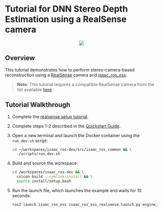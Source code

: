 # Tutorial for DNN Stereo Depth Estimation using a RealSense camera

<div align="center"><img src="../resources/realsense_example.png"/></div>

## Overview

This tutorial demonstrates how to perform stereo-camera-based reconstruction using a [RealSense](https://www.intel.com/content/www/us/en/architecture-and-technology/realsense-overview.html) camera and [isaac_ros_ess](https://github.com/NVIDIA-ISAAC-ROS/isaac_ros_dnn_stereo_disparity).

> **Note**: This tutorial requires a compatible RealSense camera from the list available [here](https://github.com/NVIDIA-ISAAC-ROS/.github/blob/main/profile/realsense-setup.md#camera-compatibility).

## Tutorial Walkthrough

1. Complete the [realsense setup tutorial](https://github.com/NVIDIA-ISAAC-ROS/.github/blob/main/profile/realsense-setup.md).
2. Complete steps 1-2 described in the [Quickstart Guide](../README.md#quickstart).
3. Open a new terminal and launch the Docker container using the `run_dev.sh` script:

    ```bash
    cd ~/workspaces/isaac_ros-dev/src/isaac_ros_common && \
      ./scripts/run_dev.sh
    ```

4. Build and source the workspace:

    ```bash
    cd /workspaces/isaac_ros-dev && \
      colcon build --symlink-install && \
      source install/setup.bash
    ```

5. Run the launch file, which launches the example and waits for 10 seconds:

    ```bash
    ros2 launch isaac_ros_ess isaac_ros_ess_realsense.launch.py engine_file_path:=/workspaces/isaac_ros-dev/src/isaac_ros_dnn_stereo_disparity/resources/ess.engine
    ```
